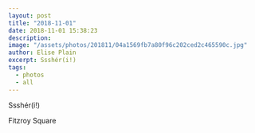 ```yaml
---
layout: post
title: "2018-11-01"
date: 2018-11-01 15:38:23
description: 
image: "/assets/photos/201811/04a1569fb7a80f96c202ced2c465590c.jpg"
author: Elise Plain
excerpt: Ssshér(i!)
tags: 
  - photos
  - all
---
```


Ssshér(i!)
<p></p>
Fitzroy Square